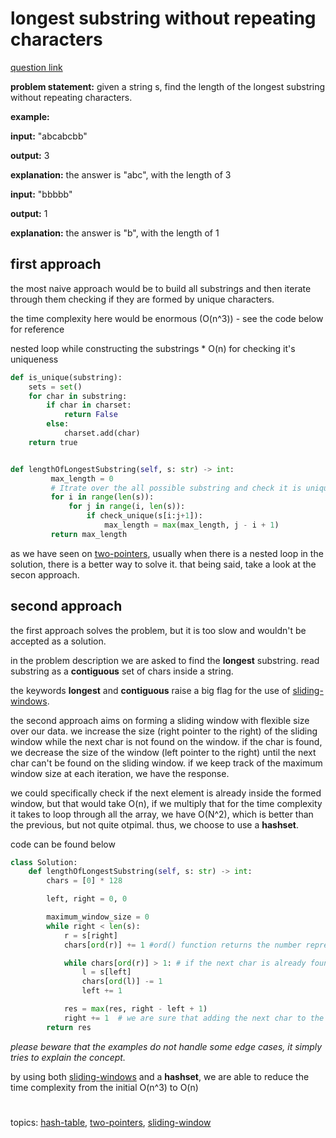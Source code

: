 # longest substring without repeating characters

[question link](https://leetcode.com/problems/longest-substring-without-repeating-characters/)

**problem statement:**
given a string s, find the length of the longest substring without repeating characters.

**example:**

**input:** "abcabcbb"

**output:** 3

**explanation:** the answer is "abc", with the length of 3

**input:** "bbbbb"

**output:** 1

**explanation:** the answer is "b", with the length of 1

## first approach

the most naive approach would be to build all substrings and then iterate through them checking if they are formed by unique characters.

the time complexity here would be enormous (O(n^3)) - see the code below for reference

nested loop while constructing the substrings * O(n) for checking it's uniqueness

```python
def is_unique(substring):
	sets = set()
	for char in substring:
		if char in charset:
			return False
		else:
			charset.add(char)
	return true


def lengthOfLongestSubstring(self, s: str) -> int:
         max_length = 0
         # Itrate over the all possible substring and check it is unique
         for i in range(len(s)):
             for j in range(i, len(s)):
                 if check_unique(s[i:j+1]):
                     max_length = max(max_length, j - i + 1)
         return max_length
```

as we have seen on [two-pointers](../../two-pointers.md), usually when there is a nested loop in the solution, there is a better way to solve it.
that being said, take a look at the secon approach.


## second approach

the first approach solves the problem, but it is too slow and wouldn't be accepted as a solution.

in the problem description we are asked to find the **longest** substring. read substring as a **contiguous** set of chars inside a string. 

the keywords **longest** and **contiguous** raise a big flag for the use of [sliding-windows](../../sliding-window.md).

the second approach aims on forming a sliding window with flexible size over our data. we increase the size (right pointer to the right) of the sliding window while the next char is not found on the window. if the char is found, we decrease the size of the window (left pointer to the right) until the next char can't be found on the sliding window. if we keep track of the maximum window size at each iteration, we have the response. 

we could specifically check if the next element is already inside the formed window, but that would take O(n), if we multiply that for the time complexity it takes to loop through all the array, we have O(N^2), which is better than the previous, but not quite otpimal. thus, we choose to use a **hashset**.

code can be found below

```python
class Solution:
    def lengthOfLongestSubstring(self, s: str) -> int:
        chars = [0] * 128

        left, right = 0, 0

        maximum_window_size = 0
        while right < len(s):
            r = s[right]
            chars[ord(r)] += 1 #ord() function returns the number representing the unicode code of a specified character

            while chars[ord(r)] > 1: # if the next char is already found on the hashset, we slide the left side of the window to the left
                l = s[left]
                chars[ord(l)] -= 1
                left += 1

            res = max(res, right - left + 1)
            right += 1	# we are sure that adding the next char to the window will not cause it to have duplicates on the window. slide window to the right
        return res
```
_please beware that the examples do not handle some edge cases, it simply tries to explain the concept._


by using both [sliding-windows](../../sliding-window.md) and a **hashset**, we are able to reduce the time complexity from the initial O(n^3) to O(n)

#
topics: [hash-table](../../hash-tables.md), [two-pointers](../../two-pointers.md), [sliding-window](../../sliding-window.md)
